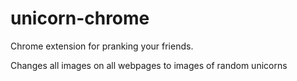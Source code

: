 # unicorn-chrome
 Chrome extension for pranking your friends. 
 
 
 Changes all images on all webpages to images of random unicorns
